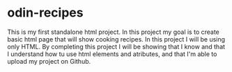 # odin-recipes
This is my first standalone html project.
In this project my goal is to create basic html page that will show cooking recipes. In this project I will be using only HTML. By completing this project I will be showing that I know and that I understand how tu use html elements and atributes, and that I'm able to upload my project on Github. 